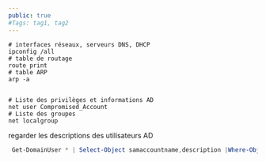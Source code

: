 ```yaml
---
public: true 
#Tags: tag1, tag2
---
```


```shell
# interfaces réseaux, serveurs DNS, DHCP
ipconfig /all
# table de routage
route print
# table ARP
arp -a


# Liste des privilèges et informations AD
net user Compromised_Account
# Liste des groupes
net localgroup
```

regarder les descriptions des utilisateurs AD

```powershell
 Get-DomainUser * | Select-Object samaccountname,description |Where-Object {$_.Description -ne $null}
```

```
